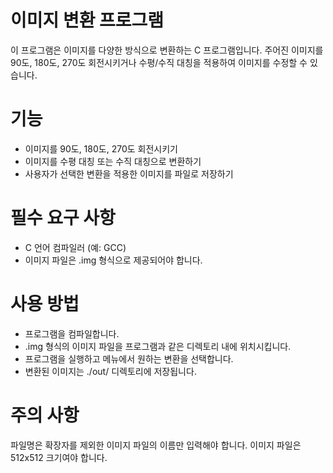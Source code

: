 # 이미지 변환 프로그램

이 프로그램은 이미지를 다양한 방식으로 변환하는 C 프로그램입니다. 주어진 이미지를 90도, 180도, 270도 회전시키거나 수평/수직 대칭을 적용하여 이미지를 수정할 수 있습니다.

# 기능
- 이미지를 90도, 180도, 270도 회전시키기
- 이미지를 수평 대칭 또는 수직 대칭으로 변환하기
- 사용자가 선택한 변환을 적용한 이미지를 파일로 저장하기
# 필수 요구 사항
- C 언어 컴파일러 (예: GCC)
- 이미지 파일은 .img 형식으로 제공되어야 합니다.
# 사용 방법
- 프로그램을 컴파일합니다.
- .img 형식의 이미지 파일을 프로그램과 같은 디렉토리 내에 위치시킵니다.
- 프로그램을 실행하고 메뉴에서 원하는 변환을 선택합니다.
- 변환된 이미지는 ./out/ 디렉토리에 저장됩니다.

# 주의 사항
파일명은 확장자를 제외한 이미지 파일의 이름만 입력해야 합니다.
이미지 파일은 512x512 크기여야 합니다.
